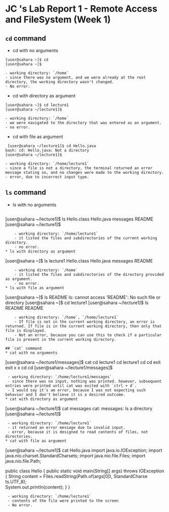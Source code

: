 # JC 's Lab Report 1 - Remote Access and FileSystem (Week 1)

## `cd` command
* cd with no arguments
```
[user@sahara ~]$ cd
[user@sahara ~]$ 
```
    - working directory: `/home`
    - since there was no argument, and we were already at the root directory, the working directory wasn't changed.
    - No error.
* cd with directory as argument
 ```
[user@sahara ~]$ cd lecture1
[user@sahara ~/lecture1]$
```
    - working directory: `/home`
    - we were navigated to the directory that was entered as an argument.
    - no error.
* cd with file as argument
 ```
  [user@sahara ~/lecture1]$ cd Hello.java
bash: cd: Hello.java: Not a directory
[user@sahara ~/lecture1]$ 
```
    - working directory: `/home/lecture1`
    - since a file is not a directory, the terminal returned an error message stating so, and no changes were made to the working directory.
    - error, due to incorrect input type.
      
## `ls` command
* ls with no arguments
  ```
[user@sahara ~/lecture1]$ ls
Hello.class  Hello.java  messages  README
[user@sahara ~/lecture1]$
```
    - working directory: `/home/lecture1`
    - it listed the files and subdirectories of the current working directory.
    - no error.
* ls with directory as argument
```
  [user@sahara ~]$ ls lecture1
Hello.class  Hello.java  messages  README 
```
    - working directory: `/home`
    - it listed the files and subdirectories of the directory provided as argument.
    - no error.
* ls with file as argument
```
[user@sahara ~]$ ls README
ls: cannot access 'README': No such file or directory
[user@sahara ~]$ cd lecture1
[user@sahara ~/lecture1]$ ls README
README
```
    - working directory: `/home`, `/home/lecture1`
    - If file is not in the current working directory, an error is returned. If file is in the current working directory, then only that file is displayed.
    - Not an error, because you can use this to check if a particular file is present in the current working directory.

## `cat` command
* cat with no arguments
```
[user@sahara ~/lecture1/messages]$ cat
cd lecture1
cd lecture1
cd
cd
exit
exit
x
x
cd
cd
[user@sahara ~/lecture1/messages]$
```
 - working directory: `/home/lecture1/messages`
 - since there was no input, nothing was printed. however, subsequent entries were printed until cat was exited with `ctrl + d`.
 - I would say it's am error, because I was not expecting such behavior and I don't believe it is a desired outcome.
* cat with directory as argument
```
[user@sahara ~/lecture1]$ cat messages
cat: messages: Is a directory
[user@sahara ~/lecture1]$
```
 - working directory: `/home/lecture1`
 - it returned an error message due to invalid input.
 - error, because it is designed to read contents of files, not directories.
* cat with file as argument
```
[user@sahara ~/lecture1]$ cat Hello.java
import java.io.IOException;
import java.nio.charset.StandardCharsets;
import java.nio.file.Files;
import java.nio.file.Path;

public class Hello {
  public static void main(String[] args) throws IOException {
    String content = Files.readString(Path.of(args[0]), StandardCharse
ts.UTF_8);    
    System.out.println(content);
  }
}
```
 - working directory: `/home/lecture1`
 - contents of the file were printed to the screen
 - No error.
